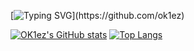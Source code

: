 [![Typing SVG](https://readme-typing-svg.herokuapp.com?font=Fira+Code&weight=700&pause=1000&color=ED3F84&width=435&lines=Hey+there%2C+I'm+OK1ez!)](https://github.com/ok1ez)

[![OK1ez's GitHub stats](https://github-readme-stats.vercel.app/api?username=ok1ez&layout=compact&theme=radical)](https://github.com/ok1ez)
[![Top Langs](https://github-readme-stats.vercel.app/api/top-langs/?username=OK1ez&layout=compact&theme=radical)](https://github.com/anuraghazra/github-readme-stats)










